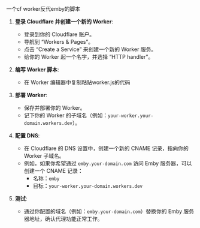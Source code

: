 一个cf worker反代emby的脚本
1. **登录 Cloudflare 并创建一个新的 Worker**:
   - 登录到你的 Cloudflare 账户。
   - 导航到 “Workers & Pages”。
   - 点击 “Create a Service” 来创建一个新的 Worker 服务。
   - 给你的 Worker 起一个名字，并选择 “HTTP handler”。

2. **编写 Worker 脚本**:
   - 在 Worker 编辑器中复制粘贴worker.js的代码

3. **部署 Worker**:
   - 保存并部署你的 Worker。
   - 记下你的 Worker 的子域名（例如：`your-worker.your-domain.workers.dev`）。

4. **配置 DNS**:
   - 在 Cloudflare 的 DNS 设置中，创建一个新的 CNAME 记录，指向你的 Worker 子域名。
   - 例如，如果你希望通过 `emby.your-domain.com` 访问 Emby 服务器，可以创建一个 CNAME 记录：
     - 名称：`emby`
     - 目标：`your-worker.your-domain.workers.dev`

5. **测试**:
   - 通过你配置的域名（例如：`emby.your-domain.com`）替换你的 Emby 服务器地址，确认代理功能正常工作。
